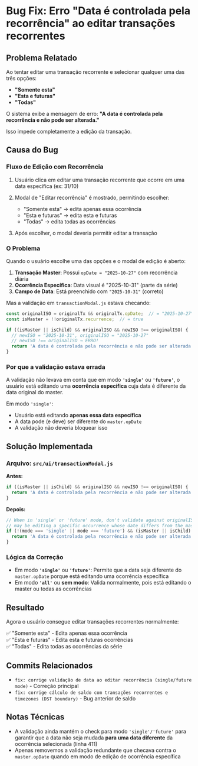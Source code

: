 # Bug Fix: Erro "Data é controlada pela recorrência" ao editar transações recorrentes

## Problema Relatado
Ao tentar editar uma transação recorrente e selecionar qualquer uma das três opções:
- **"Somente esta"**
- **"Esta e futuras"**
- **"Todas"**

O sistema exibe a mensagem de erro: **"A data é controlada pela recorrência e não pode ser alterada."**

Isso impede completamente a edição da transação.

## Causa do Bug

### Fluxo de Edição com Recorrência
1. Usuário clica em editar uma transação recorrente que ocorre em uma data específica (ex: 31/10)
2. Modal de "Editar recorrência" é mostrado, permitindo escolher:
   - "Somente esta" → edita apenas essa ocorrência
   - "Esta e futuras" → edita esta e futuras
   - "Todas" → edita todas as ocorrências

3. Após escolher, o modal deveria permitir editar a transação

### O Problema
Quando o usuário escolhe uma das opções e o modal de edição é aberto:

1. **Transação Master**: Possui `opDate = "2025-10-27"` com recorrência diária
2. **Ocorrência Específica**: Data visual é "2025-10-31" (parte da série)
3. **Campo de Data**: Está preenchido com `"2025-10-31"` (correto)

Mas a validação em `transactionModal.js` estava checando:
```javascript
const originalISO = originalTx && originalTx.opDate;  // = "2025-10-27"
const isMaster = !!originalTx.recurrence;  // = true

if ((isMaster || isChild) && originalISO && newISO !== originalISO) {
  // newISO = "2025-10-31", originalISO = "2025-10-27"
  // newISO !== originalISO → ERRO!
  return 'A data é controlada pela recorrência e não pode ser alterada.';
}
```

### Por que a validação estava errada
A validação não levava em conta que em modo **`'single'`** ou **`'future'`**, o usuário está editando uma **ocorrência específica** cuja data é diferente da data original do master.

Em modo `'single'`:
- Usuário está editando **apenas essa data específica**
- A data pode (e deve) ser diferente do `master.opDate`
- A validação não deveria bloquear isso

## Solução Implementada

### Arquivo: `src/ui/transactionModal.js`

**Antes:**
```javascript
if ((isMaster || isChild) && originalISO && newISO !== originalISO) {
  return 'A data é controlada pela recorrência e não pode ser alterada.';
}
```

**Depois:**
```javascript
// When in 'single' or 'future' mode, don't validate against originalISO because the user
// may be editing a specific occurrence whose date differs from the master's opDate
if (!(mode === 'single' || mode === 'future') && (isMaster || isChild) && originalISO && newISO !== originalISO) {
  return 'A data é controlada pela recorrência e não pode ser alterada.';
}
```

### Lógica da Correção
- Em modo **`'single'`** ou **`'future'`**: Permite que a data seja diferente do `master.opDate` porque está editando uma ocorrência específica
- Em modo **`'all'`** ou **sem modo**: Valida normalmente, pois está editando o master ou todas as ocorrências

## Resultado
Agora o usuário consegue editar transações recorrentes normalmente:

✅ "Somente esta" - Edita apenas essa ocorrência  
✅ "Esta e futuras" - Edita esta e futuras ocorrências  
✅ "Todas" - Edita todas as ocorrências da série

## Commits Relacionados
- `fix: corrige validação de data ao editar recorrência (single/future mode)` - Correção principal
- `fix: corrige cálculo de saldo com transações recorrentes e timezones (DST boundary)` - Bug anterior de saldo

## Notas Técnicas
- A validação ainda mantém o check para modo `'single'/'future'` para garantir que a data não seja mudada **para uma data diferente** da ocorrência selecionada (linha 411)
- Apenas removemos a validação redundante que checava contra o `master.opDate` quando em modo de edição de ocorrência específica
